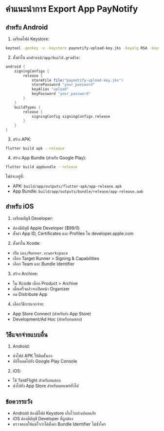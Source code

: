 # คำแนะนำการ Export App PayNotify

## สำหรับ Android

1. เตรียมไฟล์ Keystore:

```bash
keytool -genkey -v -keystore paynotify-upload-key.jks -keyalg RSA -keysize 2048 -validity 10000 -alias upload
```

2. ตั้งค่าใน `android/app/build.gradle`:

```gradle
android {
    signingConfigs {
        release {
            storeFile file("paynotify-upload-key.jks")
            storePassword "your_password"
            keyAlias "upload"
            keyPassword "your_password"
        }
    }
    buildTypes {
        release {
            signingConfig signingConfigs.release
        }
    }
}
```

3. สร้าง APK:

```bash
flutter build apk --release
```

4. สร้าง App Bundle (สำหรับ Google Play):

```bash
flutter build appbundle --release
```

ไฟล์จะอยู่ที่:

- APK: `build/app/outputs/flutter-apk/app-release.apk`
- App Bundle: `build/app/outputs/bundle/release/app-release.aab`

## สำหรับ iOS

1. เตรียมบัญชี Developer:

- ต้องมีบัญชี Apple Developer ($99/ปี)
- ตั้งค่า App ID, Certificates และ Profiles ใน developer.apple.com

2. ตั้งค่าใน Xcode:

- เปิด `ios/Runner.xcworkspace`
- เลือก Target Runner > Signing & Capabilities
- เลือก Team และ Bundle Identifier

3. สร้าง Archive:

- ใน Xcode เลือก Product > Archive
- เมื่อเสร็จแล้วจะเปิดหน้า Organizer
- กด Distribute App

4. เลือกวิธีการแจกจ่าย:

- App Store Connect (สำหรับส่ง App Store)
- Development/Ad Hoc (สำหรับทดสอบ)

## วิธีแจกจ่ายแบบอื่น

1. Android:

- ส่งไฟล์ APK ให้ติดตั้งเอง
- อัปโหลดไปยัง Google Play Console

2. iOS:

- ใช้ TestFlight สำหรับทดสอบ
- ส่งไปยัง App Store สำหรับเผยแพร่ทั่วไป

## ข้อควรระวัง

- Android ต้องมีไฟล์ Keystore เก็บไว้อย่างปลอดภัย
- iOS ต้องมีบัญชี Developer ที่ถูกต้อง
- ตรวจสอบให้แน่ใจว่าได้ตั้งค่า Bundle Identifier ไม่ซ้ำใคร

